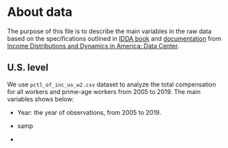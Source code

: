 # About data

The purpose of this file is to describe the main variables in the raw data based on the specifications outlined in [IDDA book](https://www.minneapolisfed.org/-/media/assets/institute/census/data-center/idda_codebook.xlsx) and [documentation](https://www.minneapolisfed.org/-/media/assets/institute/census/data-center/idda_technical_documentation.pdf) from [Income Distributions and Dynamics in America: Data Center](https://www.minneapolisfed.org/institute/income-distributions-and-dynamics-in-america/data-center).

## U.S. level

We use `pctl_of_inc_us_w2.csv` dataset to analyze the total compensation for all workers and prime-age workers from 2005 to 2019. The main variables shows below:

-   Year: the year of observations, from 2005 to 2019.

-   samp

-   
